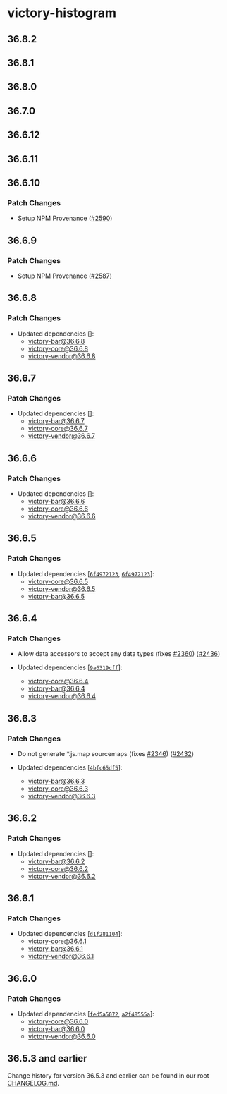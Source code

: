 # victory-histogram

## 36.8.2

## 36.8.1

## 36.8.0

## 36.7.0

## 36.6.12

## 36.6.11

## 36.6.10

### Patch Changes

- Setup NPM Provenance ([#2590](https://github.com/FormidableLabs/victory/pull/2590))

## 36.6.9

### Patch Changes

- Setup NPM Provenance ([#2587](https://github.com/FormidableLabs/victory/pull/2587))

## 36.6.8

### Patch Changes

- Updated dependencies []:
  - victory-bar@36.6.8
  - victory-core@36.6.8
  - victory-vendor@36.6.8

## 36.6.7

### Patch Changes

- Updated dependencies []:
  - victory-bar@36.6.7
  - victory-core@36.6.7
  - victory-vendor@36.6.7

## 36.6.6

### Patch Changes

- Updated dependencies []:
  - victory-bar@36.6.6
  - victory-core@36.6.6
  - victory-vendor@36.6.6

## 36.6.5

### Patch Changes

- Updated dependencies [[`6f4972123`](https://github.com/FormidableLabs/victory/commit/6f49721238332bb5ee879571a45b34a04e44d416), [`6f4972123`](https://github.com/FormidableLabs/victory/commit/6f49721238332bb5ee879571a45b34a04e44d416)]:
  - victory-core@36.6.5
  - victory-vendor@36.6.5
  - victory-bar@36.6.5

## 36.6.4

### Patch Changes

- Allow data accessors to accept any data types (fixes [#2360](https://github.com/FormidableLabs/victory/issues/2360)) ([#2436](https://github.com/FormidableLabs/victory/pull/2436))

- Updated dependencies [[`9a6319cff`](https://github.com/FormidableLabs/victory/commit/9a6319cffbc480711b8c286dcae00575081170f0)]:
  - victory-core@36.6.4
  - victory-bar@36.6.4
  - victory-vendor@36.6.4

## 36.6.3

### Patch Changes

- Do not generate \*.js.map sourcemaps (fixes [#2346](https://github.com/FormidableLabs/victory/issues/2346)) ([#2432](https://github.com/FormidableLabs/victory/pull/2432))

- Updated dependencies [[`4bfc65df5`](https://github.com/FormidableLabs/victory/commit/4bfc65df5a10aa6a10084882ed5c6d0d894dec6f)]:
  - victory-bar@36.6.3
  - victory-core@36.6.3
  - victory-vendor@36.6.3

## 36.6.2

### Patch Changes

- Updated dependencies []:
  - victory-bar@36.6.2
  - victory-core@36.6.2
  - victory-vendor@36.6.2

## 36.6.1

### Patch Changes

- Updated dependencies [[`d1f281104`](https://github.com/FormidableLabs/victory/commit/d1f281104c7598c43e220dafd57546ab03daeeb5)]:
  - victory-core@36.6.1
  - victory-bar@36.6.1
  - victory-vendor@36.6.1

## 36.6.0

### Patch Changes

- Updated dependencies [[`fed5a5072`](https://github.com/FormidableLabs/victory/commit/fed5a507299b337846eed3d873ec7eb91bc69668), [`a2f48555a`](https://github.com/FormidableLabs/victory/commit/a2f48555adfed15bdb004dc0793f197d90c950a2)]:
  - victory-core@36.6.0
  - victory-bar@36.6.0
  - victory-vendor@36.6.0

## 36.5.3 and earlier

Change history for version 36.5.3 and earlier can be found in our root [CHANGELOG.md](https://github.com/FormidableLabs/victory/blob/main/CHANGELOG.md).
